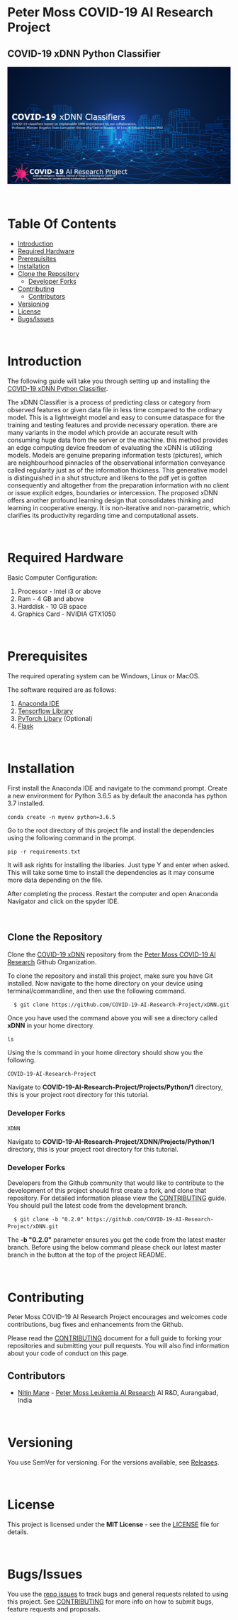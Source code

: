 # Peter Moss COVID-19 AI Research Project
## COVID-19 xDNN Python Classifier
[![GeniSysAI Server](../../../../../Media/Images/covid-19-ai-research-xdnn.png)](https://github.com/COVID-19-AI-Research-Project/xDNN)

&nbsp;

# Table Of Contents

- [Introduction](#introduction)
- [Required Hardware](#required-hardware)
- [Prerequisites](#prerequisites)
- [Installation](#installation)
- [Clone the Repository](#clone-the-repository)
    - [Developer Forks](#developer-forks)
- [Contributing](#contributing)
    - [Contributors](#contributors)
- [Versioning](#versioning)
- [License](#license)
- [Bugs/Issues](#bugs-issues)

&nbsp;

# Introduction
The following guide will take you through setting up and installing the  [ COVID-19 xDNN Python Classifier](https://github.com/COVID-19-AI-Research-Project/xDNN/Projects/Python " COVID-19 xDNN Python Classifier").

The xDNN Classifier is a process of predicting class or category from observed features or given data file in less time compared to the ordinary model. This is a lightweight model
and easy to consume dataspace for the training and testing features and provide necessary operation. there are many variants in the model which provide an accurate result with consuming huge
data from the server or the machine. this method provides an edge computing device freedom of evaluating the xDNN is utilizing models. Models are genuine preparing information tests
 (pictures), which are neighbourhood pinnacles of the observational information conveyance called regularity just as of the information thickness. This generative model is 
 distinguished in a shut structure and likens to the pdf yet is gotten consequently and altogether from the preparation information with no client or issue explicit edges, 
 boundaries or intercession. The proposed xDNN offers another profound learning design that consolidates thinking and learning in cooperative energy. 
 It is non-iterative and non-parametric, which clarifies its productivity regarding time and computational assets.

&nbsp;

# Required Hardware

Basic Computer Configuration:

1. Processor    - Intel i3 or above 
2. Ram          - 4 GB and above
3. Harddisk     - 10 GB space
4. Graphics Card - NVIDIA GTX1050

&nbsp;

# Prerequisites 

The required operating system can be Windows, Linux or MacOS. 

The software required are as follows:
1. [Anaconda IDE](https://www.anaconda.com/products/individual)
2. [Tensorflow Library](https://www.tensorflow.org/install/)
3. [PyTorch Libary](https://pytorch.org/) (Optional)
4. [Flask](https://flask.palletsprojects.com/en/1.1.x/)
 

&nbsp;

# Installation 

First install the Anaconda IDE and navigate to the command prompt. 
Create a new environment for Python 3.6.5 as by default the anaconda has python 3.7 installed. 
```
conda create -n myenv python=3.6.5
```

Go to the root directory of this project file and install the dependencies using the following command in the prompt. 
```
pip -r requirements.txt
```
It will ask rights for installing the libaries. Just type Y and enter when asked. This will take some time to install the dependencies as it may consume more data depending on the file. 

After completing the process. Restart the computer and open Anaconda Navigator and click on the spyder IDE. 


&nbsp;

## Clone the Repository

Clone the [COVID-19 xDNN](https://github.com/COVID-19-AI-Research-Project/xDNN " COVID-19 xDNN") repository from the [Peter Moss COVID-19 AI Research](https://github.com/COVID-19-AI-Research-Project "Peter Moss COVID-19 AI Research") Github Organization.


To clone the repository and install this project, make sure you have Git installed. Now navigate to the home directory on your device using terminal/commandline, and then use the following command.

```
  $ git clone https://github.com/COVID-19-AI-Research-Project/xDNN.git
```

Once you have used the command above you will see a directory called **xDNN** in your home directory.

```
ls
```

Using the ls command in your home directory should show you the following.

```
COVID-19-AI-Research-Project
```

Navigate to **COVID-19-AI-Research-Project/Projects/Python/1** directory, this is your project root directory for this tutorial.

### Developer Forks
```
XDNN
```

Navigate to **COVID-19-AI-Research-Project/XDNN/Projects/Python/1** directory, this is your project root directory for this tutorial.

### Developer Forks
Developers from the Github community that would like to contribute to the development of this project should first create a fork, and clone that repository. For detailed information please view the [CONTRIBUTING](../../../../../CONTRIBUTING.md "CONTRIBUTING") guide. You should pull the latest code from the development branch.

```
  $ git clone -b "0.2.0" https://github.com/COVID-19-AI-Research-Project/xDNN.git
```

The **-b "0.2.0"** parameter ensures you get the code from the latest master branch. Before using the below command please check our latest master branch in the button at the top of the project README.

&nbsp;

# Contributing

Peter Moss COVID-19 AI Research Project encourages and welcomes code contributions, bug fixes and enhancements from the Github.

Please read the [CONTRIBUTING](../../CONTRIBUTING.md "CONTRIBUTING") document for a full guide to forking your repositories and submitting your pull requests. You will also find information about your code of conduct on this page.

## Contributors

- [Nitin Mane](https://www.leukemiaresearchassociation.ai/team/nitin-mane "Nitin Mane") - [Peter Moss Leukemia AI Research](https://www.leukemiaresearchassociation.ai "Peter Moss Leukemia AI Research") AI R&D, Aurangabad, India

&nbsp;

# Versioning

You use SemVer for versioning. For the versions available, see [Releases](../../releases "Releases").

&nbsp;

# License

This project is licensed under the **MIT License** - see the [LICENSE](../../LICENSE "LICENSE") file for details.

&nbsp;

# Bugs/Issues

You use the [repo issues](../../issues "repo issues") to track bugs and general requests related to using this project. See [CONTRIBUTING](../../CONTRIBUTING.md "CONTRIBUTING") for more info on how to submit bugs, feature requests and proposals.